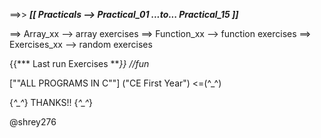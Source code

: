 ==>> ***[[ Practicals  -->  Practical_01 ...to... Practical_15 ]]***

==> Array_xx --> array exercises 
==> Function_xx --> function exercises
==> Exercises_xx --> random exercises  

{{*** Last run Exercises ***}}  //fun*

[""ALL PROGRAMS IN C""] ("CE First Year")   <=(^_^)

{*^_^*} THANKS!! {*^_^*}





@shrey276